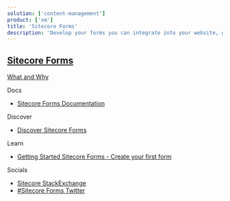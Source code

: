 ```yaml
---
solution: ['content-management']
product: ['xm']
title: 'Sitecore Forms'
description: 'Develop your forms you can integrate into your website, great to capture key information about your customers.'
---
```


## [Sitecore Forms]()

[What and Why]()

Docs

- [Sitecore Forms Documentation](https://doc.sitecore.com/en/users/101/sitecore-experience-platform/sitecore-forms.html)

Discover

- [Discover Sitecore Forms]()

Learn

- [Getting Started Sitecore Forms - Create your first form](https://www.sitecore.com/knowledge-center/blog/359/sitecore-forms-create-your-first-form-4570)

Socials

- [Sitecore StackExchange](https://sitecore.stackexchange.com/questions/tagged/sitecore-forms)
- [#Sitecore Forms Twitter](https://twitter.com/search?q=sitecoreforms&src=typed_query&f=live)
